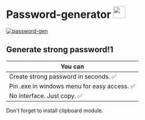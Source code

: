 # Password-generator <img src="https://github.com/blackcater/blackcater/raw/main/images/Hi.gif" height="32"/></h1>
<a href="https://imgbb.com/"><img src="https://i.ibb.co/6R4wQLt/password-gen.png" alt="password-gen" border="0"></a>
## Generate strong password!1

| You can       | 
| ------------- |
| Create strong password in seconds. :white_check_mark: |
| Pin .exe in windows menu for easy access. :white_check_mark: |
| No interface. Just copy. :white_check_mark: |

Don't forget to install clipboard module.

